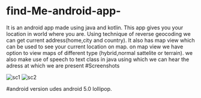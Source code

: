 # find-Me-android-app-

It is an android app made using java and kotlin.
This app gives you your location in world where you are.
Using technique of reverse geocoding we can get current address(home,city and country).
It also has map view which can be used to see your current location on map.
on map view we have option to view maps of different type (hybrid,normal sattelite or terrain).
we also make use of speech to text class in java using which we can hear the adress at which we are present 
#Screenshots

![sc1](https://user-images.githubusercontent.com/51230244/111027617-50d23600-8417-11eb-9353-c674d34918b6.jpg) ![sc2](https://user-images.githubusercontent.com/51230244/111027619-54fe5380-8417-11eb-923c-1ce1556f8712.jpg)


#android version
udes android 5.0 lollipop.
